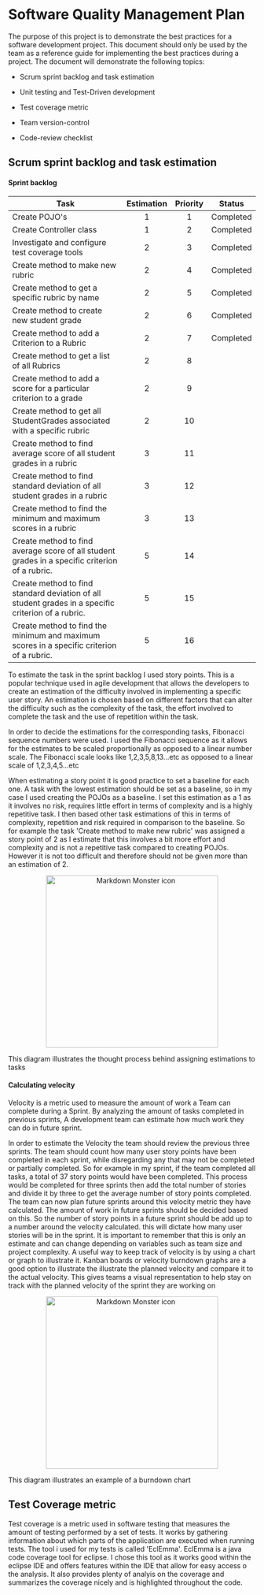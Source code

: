 # Software Quality Management Plan

The purpose of this project is to demonstrate the best practices for a software development project. This document should only be used by the team as a reference guide for implementing the best practices during a project. The document will demonstrate the following topics:

- Scrum sprint backlog and task estimation

- Unit testing and Test-Driven development

- Test coverage metric

- Team version-control 

- Code-review checklist


## Scrum sprint backlog and task estimation

#### Sprint backlog

| Task                             				| Estimation    | Priority   |Status   |
| ----------------------------------------------|:-------------:|:----------:|:-------:|
| Create POJO's                    				| 1 			| 1          |Completed|
| Create Controller class          				| 1             | 2          |Completed|
| Investigate and configure test coverage tools | 2             | 3          |Completed|
| Create method to make new rubric 				| 2             | 4          |Completed|
| Create method to get a specific rubric by name| 2 			| 5          |Completed|
| Create method to create new student grade     | 2             | 6          |Completed|
| Create method to add a Criterion to a Rubric  | 2             | 7          |Completed|
| Create method to get a list of all Rubrics    | 2             | 8          |			|
| Create method to add a score for a particular criterion to a grade| 2             | 9          |         |
| Create method to get all StudentGrades associated with a specific rubric| 2             | 10          |         |
| Create method to find average score of all student grades in a rubric| 3             | 11          |         |
| Create method to find standard deviation of all student grades in a rubric| 3             | 12          |         |
| Create method to find the minimum and maximum scores in a rubric| 3             | 13         |         |
| Create method to find average score of all student grades in a specific criterion of a rubric.| 5             | 14         |      |
| Create method to find standard deviation of all student grades in a specific criterion of a rubric.|5             | 15      |   |
| Create method to find the minimum and maximum scores in a specific criterion of a rubric.| 5             | 16         |         |


To estimate the task in the sprint backlog I used story points. This is a popular technique used in agile development
that allows the developers to create an estimation of the difficulty involved in implementing a specific user story.
An estimation is chosen based on different factors that can alter the difficulty such as the complexity of the task,
the effort involved to complete the task and the use of repetition within the task. 

In order to decide the estimations for the corresponding tasks, Fibonacci sequence numbers were used. I used
the Fibonacci sequence as it allows for the estimates to be scaled proportionally as opposed to a linear number scale.
The Fibonacci scale looks like 1,2,3,5,8,13...etc as opposed to a linear scale of 1,2,3,4,5...etc 

When estimating a story point it is good practice to set a baseline for each one. A task with the lowest estimation 
should be set as a baseline, so in my case I used creating the POJOs as a baseline. I set this estimation as a 1 as it 
involves no risk, requires little effort in terms of complexity and is a highly repetitive task. I then based other task 
estimations of this in terms of complexity, repetition and risk required in comparison to the baseline. So for example the 
task 'Create method to make new rubric' was assigned a story point of 2 as I estimate that this involves a bit more effort and complexity and is not a repetitive task compared to creating POJOs. However it is not too difficult and therefore should not be given more than an estimation of 2. 


<p align="center">
  <img src="https://www.excella.com/wp-content/uploads/2015/09/Sizing-Grid-5.png"
        alt="Markdown Monster icon" width="350"/>
    
  This diagram illustrates the thought process behind assigning estimations to tasks 
</p>

#### Calculating velocity
Velocity is a metric used to measure the amount of work a Team can complete during a Sprint. By analyzing the amount of tasks completed in previous sprints, A development team can estimate how much work they can do in future sprint.
 
In order to estimate the Velocity the team should review the previous three sprints. The team should count how many user story points have been completed in each sprint, while disregarding any that may not be completed or partially completed. So for example in my sprint, if the team completed all tasks, a total of 37 story points would have been completed. This process would be completed for three sprints then add the total number of stories and divide it by three to get the average number of story points completed. The team can now plan future sprints around this velocity metric they have calculated. The amount of work in future sprints should be decided based on this. So the number of story points in a future sprint should be add up to a number around the velocity calculated. this will dictate how many user stories will be in the sprint. It is important to remember that this is only an estimate and can change depending on variables such as team size and project complexity. 
A useful way to keep track of velocity is by using a chart or graph to illustrate it. Kanban boards or velocity burndown graphs are a good option to illustrate the illustrate the planned velocity and compare it to the actual velocity. This gives teams a visual representation to help stay on track with the planned velocity of the sprint they are working on

<p align="center">
  <img src="https://upload.wikimedia.org/wikipedia/commons/0/05/SampleBurndownChart.png"
        alt="Markdown Monster icon" width="350"/>
    
  This diagram illustrates an example of a burndown chart 
</p>

## Test Coverage metric 

Test coverage is a metric used in software testing that measures the amount of testing performed by a set of tests. It works by gathering information about which parts of the application are executed when running tests. The tool i used for my tests is called 
'EclEmma'. EclEmma is a java code coverage tool for eclipse. I chose this tool as it works good within the eclipse IDE and offers features within the IDE that allow for easy access o the analysis. It also provides plenty of analyis on the coverage and summarizes the coverage nicely and is highlighted throughout the code. 




